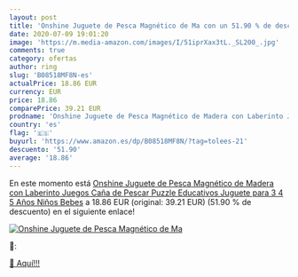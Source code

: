```yaml
---
layout: post
title: 'Onshine Juguete de Pesca Magnético de Ma con un 51.90 % de descuento'
date: 2020-07-09 19:01:20
image: 'https://m.media-amazon.com/images/I/51iprXax3tL._SL200_.jpg'
comments: true
category: ofertas
author: ring
slug: 'B08518MF8N-es'
actualPrice: 18.86 EUR
currency: EUR
price: 18.86
comparePrice: 39.21 EUR
prodname: 'Onshine Juguete de Pesca Magnético de Madera con Laberinto Juegos Caña de Pescar Puzzle Educativos Juguete para 3 4 5 Años Niños Bebes'
country: 'es'
flag: '🇪🇸'
buyurl: 'https://www.amazon.es/dp/B08518MF8N/?tag=tolees-21'
descuento: '51.90'
average: '18.86'
---
```


En este momento está [Onshine Juguete de Pesca Magnético de Madera con Laberinto Juegos Caña de Pescar Puzzle Educativos Juguete para 3 4 5 Años Niños Bebes](https://www.amazon.es/dp/B08518MF8N/?tag=tolees-21) a 18.86 EUR (original: 39.21 EUR) (51.90 %  de descuento) en el siguiente enlace!

[![Onshine Juguete de Pesca Magnético de Ma](https://m.media-amazon.com/images/I/51iprXax3tL._SL200_.jpg)](https://www.amazon.es/dp/B08518MF8N/?tag=tolees-21)

🔎:


[🛒 Aquí!!!](https://www.amazon.es/dp/B08518MF8N/?tag=tolees-21)
